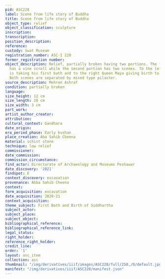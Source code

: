 ```yaml
---
pid: ASC228
label: Scene from life story of Buddha
title: Scene from life story of Buddha
object_type: relief
object_classification: sculpture
inscription: 
transcription: 
position_description: 
reference: 
custody: Swat Museum
registration_number: ASC-I 228
former_registration number: 
object_description: Relief, partially broken having two portions. The first portion
  has a vine scroll while the second portion has two scenes. To the left Siddhartha
  is taking his first bath and to the right Queen Maya giving birth to Siddhartha.
  Both scenes are separated by mixed type pilaster.
source_description: Mehran Ashraf
condition: partially broken
language: 
size_height: 12 cm
size_length: 20 cm
size_width: 3 cm
part_work: 
artist_author_creator: 
attribution: 
cultural_context: Gandhara
date_origin: 
era_period_phase: Early kushan
place_creation: Aba Sahib Cheena
material: schist stone
technique: low relief
commissioner: 
date_commission: 
commission_circumstance: 
find_actor: Directorate of Archaeology and Museums Peshawar
date_discovery: '2021'
findspot: E
context_discovery: excavation
provenance: Abba Sahib Cheena
context: 
form_acquisition: excavation
date_acquisition: 2020-21
context_acquisition: 
theme_subject: First Bath and Birth of Siddhartha
subject_actor: 
subject_place: 
subject_object: 
bibliographical_reference: 
bibliographical_reference_link: 
legal_status: 
right_holder: 
reference_right_holder: 
credit_line: 
order: '1'
layout: asc_item
collection: asc
thumbnail: "/img/derivatives/iiif/images/ASC228/full/250,/0/default.jpg"
manifest: "/img/derivatives/iiif/ASC228/manifest.json"
---
```


